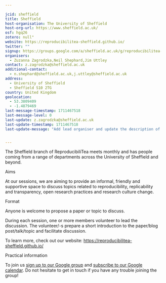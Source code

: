```yaml
---
    
jcid: sheffield
title: Sheffield
host-organisation: The University of Sheffield
host-org-url: https://www.sheffield.ac.uk/
osf: hgq26
zotero: null"
website: https://reproducibilitea-sheffield.github.io/
twitter: ""
signup: https://groups.google.com/a/sheffield.ac.uk/g/reproducibilitea-googlegroup
organisers:
  - Zuzanna Zagrodzka,Neil Shephard,Jim Uttley
contact: z.zagrodzka@sheffield.ac.uk
additional-contact:
  - n.shephard@sheffield.ac.uk,j.uttley@sheffield.ac.uk
address:
  - University of Sheffield
  - Sheffield S10 2TG
country: United Kingdom
geolocation:
  - 53.3809409
  - -1.4879469
last-message-timestamp: 1711467518
last-message-level: 0
last-update: z.zagrodzka@sheffield.ac.uk
last-update-timestamp: 1711467518
last-update-message: "Add lead organiser and update the description of the group "


---
```


The Sheffield branch of ReproducibiliTea meets monthly and has people coming from a range of departments across the University of Sheffield and beyond.

Aims

At our sessions, we are aiming to provide an informal, friendly and supportive space to discuss topics related to reproducibility, replicability and transparency, open research practices and research culture change.

Format

Anyone is welcome to propose a paper or topic to discuss. 

During each session, one or more members volunteer to lead the discussion. The volunteer/-s prepare a short introduction to the paper/blog post/talk/topic and facilitate discussion. 

To learn more, check out our website: https://reproducibilitea-sheffield.github.io/ 

Practical information

To join us [sign up to our Google group](https://groups.google.com/a/sheffield.ac.uk/g/reproducibilitea-googlegroup) and [subscribe to our Google calendar](https://calendar.google.com/calendar/u/0?cid=Y19jcmJkYm8wbHVwNXJmZDlnam90aHN2MWRxMEBncm91cC5jYWxlbmRhci5nb29nbGUuY29t).
Do not hesitate to get in touch if you have any trouble joining the group!
